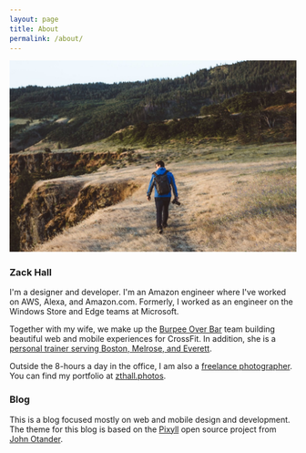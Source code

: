 ```yaml
---
layout: page
title: About
permalink: /about/
---
```


![Zack Hall](/images/zackhall.jpg)

### Zack Hall

I'm a designer and developer. I'm an Amazon engineer where I've worked on AWS, Alexa, and Amazon.com. Formerly, I worked as an engineer on the Windows Store and Edge teams at Microsoft.

Together with my wife, we make up the [Burpee Over Bar](http://burpeeoverbar.com) team building beautiful web and mobile experiences for CrossFit. In addition, she is a [personal trainer serving Boston, Melrose, and Everett](https://www.trainingwithvivian.com/).

Outside the 8-hours a day in the office, I am also a [freelance photographer](https://zthall.photos). You can find my portfolio at [zthall.photos](https://zthall.photos).

### Blog

This is a blog focused mostly on web and mobile design and development. The theme for this blog is based on the [Pixyll](https://github.com/johnotander/pixyll) open source project from [John Otander](http://johnotander.com).
